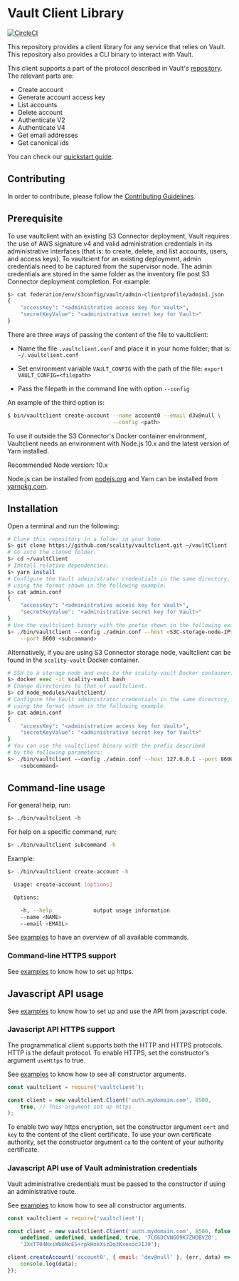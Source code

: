 # Vault Client Library

[![CircleCI][badgepub]](https://circleci.com/gh/scality/vaultclient)

This repository provides a client library for any service that relies on
Vault. This repository also provides a CLI binary to interact with Vault.

This client supports a part of the protocol described in Vault's
[repository](https://github.com/scality/Vault/blob/master/Protocol.md). The
relevant parts are:

- Create account
- Generate account access key
- List accounts
- Delete account
- Authenticate V2
- Authenticate V4
- Get email addresses
- Get canonical ids

You can check our [quickstart guide](QUICKSTART.md).

## Contributing

In order to contribute, please follow the
[Contributing Guidelines](
https://github.com/scality/Guidelines/blob/master/CONTRIBUTING.md).

## Prerequisite

To use vaultclient with an existing S3 Connector deployment, Vault requires
the use of AWS signature v4 and valid administration credentials
in its administrative interfaces (that is: to create, delete, and
list accounts, users, and access keys). To vaultcient for an existing
deployment, admin credentials need to be captured from the
supervisor node. The admin credentials are stored in the same folder as the
inventory file post S3 Connector deployment completion. For example:

```sh
$> cat federation/env/s3config/vault/admin-clientprofile/admin1.json
{
    "accessKey": "<administrative access key for Vault>",
    "secretKeyValue": "<administrative secret key for Vault>"
}
```

There are three ways of passing the content of the file to vaultclient:

* Name the file `.vaultclient.conf` and place it in your home folder; that is: `~/.vaultclient.conf`

* Set environment variable `VAULT_CONFIG` with the path of the file: `export VAULT_CONFIG=<filepath>`

* Pass the filepath in the command line with option `--config`

An example of the third option is:

```sh
$ bin/vaultclient create-account --name account0 --email d3v@null \
                                 --config <path>
```

To use it outside the S3 Connector's Docker container environment,
Vaultclient needs an environment with Node.js 10.x and the latest
version of Yarn installed.

Recommended Node version: 10.x

Node.js can be installed from [nodejs.org](https://nodejs.org/en/download/) and
Yarn can be installed from [yarnpkg.com](https://yarnpkg.com/en/docs/install).

## Installation

Open a terminal and run the following:

```sh
# Clone this repository in a folder in your home.
$> git clone https://github.com/scality/vaultclient.git ~/vaultClient
# Go into the cloned folder.
$> cd ~/vaultClient
# Install relative dependencies.
$> yarn install
# Configure the Vault administrator credentials in the same directory,
# using the format shown in the following example.
$> cat admin.conf
{
    "accessKey": "<administrative access key for Vault>",
    "secretKeyValue": "<administrative secret key for Vault>"
}
# Use the vaultclient binary with the prefix shown in the following example.
$> ./bin/vaultclient --config ./admin.conf --host <S3C-storage-node-IP> \
    --port 8600 <subcommand>
```

Alternatively, if you are using S3 Connector storage node, vaultclient can be
found in the ```scality-vault``` Docker container.

```sh
# SSH to a storage node and exec to the scality-vault Docker container.
$> docker exec -it scality-vault bash
# Change directories to that of vaultclient.
$> cd node_modules/vaultclient/
# Configure the Vault administrator credentials in the same directory,
# using the format shown in the following example.
$> cat admin.conf
{
    "accessKey": "<administrative access key for Vault>",
    "secretKeyValue": "<administrative secret key for Vault>"
}
# You can use the vaultclient binary with the prefix described
# by the following parameters:
$> ./bin/vaultclient --config ./admin.conf --host 127.0.0.1 --port 8600 \
    <subcommand>
```

## Command-line usage

For general help, run:

```sh
$> ./bin/vaultclient -h
```

For help on a specific command, run:

```sh
$> ./bin/vaultclient subcommand -h
```

Example:

```sh
$> ./bin/vaultclient create-account -h

  Usage: create-account [options]

  Options:

    -h, --help             output usage information
    --name <NAME>
    --email <EMAIL>
```

See [examples](./EXAMPLES.md) to have an overview of all available commands.

### Command-line HTTPS support

See [examples](./EXAMPLES.md) to know how to set up https.

## Javascript API usage

See [examples](./EXAMPLES.md) to know how to set up and use the API
from javascript code.

### Javascript API HTTPS support

The programmatical client supports both the HTTP and HTTPS protocols. HTTP is
the default protocol. To enable HTTPS, set the constructor's argument ```useHttps```
to true.

See [examples](./EXAMPLES.md) to know how to see all constructor arguments.

```js
const vaultclient = require('vaultclient');

const client = new vaultclient.Client('auth.mydomain.com', 8500,
    true, // This argument set up https
);
```

To enable two way https encryption, set the constructor argument ```cert```
and ```key``` to the content of the client certificate. To use your own
certificate authority, set the constructor argument ```ca``` to the content of
your authority certificate.

### Javascript API use of Vault administration credentials

Vault administrative credentials must be passed to the constructor if using
an administrative route.

See [examples](./EXAMPLES.md) to know how to see all constructor arguments.

```js
const vaultclient = require('vaultclient');

const client = new vaultclient.Client('auth.mydomain.com', 8500, false,
    undefined, undefined, undefined, true, '7C66DCVN609K7ZHDBVZ0',
    'JXxTT04NxiWb6NcES+rpkHnkXszDq3KxexocJIJ9');

client.createAccount('account0', { email: 'dev@null' }, (err, data) => {
    console.log(data);
});
```

[badgepub]: https://circleci.com/gh/scality/vaultclient.svg?style=svg
[badgepriv]: http://ci.ironmann.io/gh/scality/vaultclient.svg?style=svg&circle-token=40f1e9fe0ad184248c37cbf3d89b164c35fd1667
